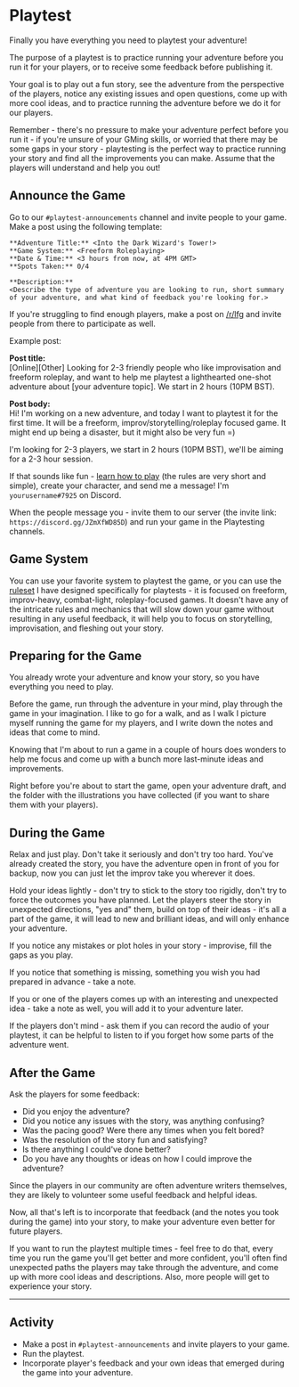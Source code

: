 <!-- # Prep and Playtest -->

# Playtest
Finally you have everything you need to playtest your adventure!

The purpose of a playtest is to practice running your adventure before you run it for your players, or to receive some feedback before publishing it.

Your goal is to play out a fun story, see the adventure from the perspective of the players, notice any existing issues and open questions, come up with more cool ideas, and to practice running the adventure before we do it for our players.

Remember - there's no pressure to make your adventure perfect before you run it - if you're unsure of your GMing skills, or worried that there may be some gaps in your story - playtesting is the perfect way to practice running your story and find all the improvements you can make. Assume that the players will understand and help you out!

## Announce the Game
Go to our `#playtest-announcements` channel and invite people to your game. Make a post using the following template:

```
**Adventure Title:** <Into the Dark Wizard's Tower!>
**Game System:** <Freeform Roleplaying>
**Date & Time:** <3 hours from now, at 4PM GMT>
**Spots Taken:** 0/4

**Description:**
<Describe the type of adventure you are looking to run, short summary of your adventure, and what kind of feedback you're looking for.>
```

If you're struggling to find enough players, make a post on [/r/lfg](https://www.reddit.com/r/lfg/) and invite people from there to participate as well.

Example post:
>
**Post title:**  
[Online][Other] Looking for 2-3 friendly people who like improvisation and freeform roleplay, and want to help me playtest a lighthearted one-shot adventure about [your adventure topic]. We start in 2 hours (10PM BST).
>
**Post body:**  
Hi! I'm working on a new adventure, and today I want to playtest it for the first time. It will be a freeform, improv/storytelling/roleplay focused game. It might end up being a disaster, but it might also be very fun =)
>
I'm looking for 2-3 players, we start in 2 hours (10PM BST), we'll be aiming for a 2-3 hour session. 
>
If that sounds like fun - [learn how to play](https://rpgadventures.io/playtesting) (the rules are very short and simple), create your character, and send me a message! I'm `yourusername#7925` on Discord.

When the people message you - invite them to our server (the invite link: `https://discord.gg/JZmXfWD85D`) and run your game in the Playtesting channels.

## Game System
You can use your favorite system to playtest the game, or you can use the [ruleset](https://rpgadventures.io/mirage) I have designed specifically for playtests - it is focused on freeform, improv-heavy, combat-light, roleplay-focused games. It doesn't have any of the intricate rules and mechanics that will slow down your game without resulting in any useful feedback, it will help you to focus on storytelling, improvisation, and fleshing out your story.

## Preparing for the Game
You already wrote your adventure and know your story, so you have everything you need to play.

Before the game, run through the adventure in your mind, play through the game in your imagination. I like to go for a walk, and as I walk I picture myself running the game for my players, and I write down the notes and ideas that come to mind. 

Knowing that I'm about to run a game in a couple of hours does wonders to help me focus and come up with a bunch more last-minute ideas and improvements.

Right before you're about to start the game, open your adventure draft, and the folder with the illustrations you have collected (if you want to share them with your players).

## During the Game
Relax and just play. Don't take it seriously and don't try too hard. You've already created the story, you have the adventure open in front of you for backup, now you can just let the improv take you wherever it does.

Hold your ideas lightly - don't try to stick to the story too rigidly, don't try to force the outcomes you have planned. Let the players steer the story in unexpected directions, "yes and" them, build on top of their ideas - it's all a part of the game, it will lead to new and brilliant ideas, and will only enhance your adventure.

If you notice any mistakes or plot holes in your story - improvise, fill the gaps as you play.

If you notice that something is missing, something you wish you had prepared in advance - take a note.

If you or one of the players comes up with an interesting and unexpected idea - take a note as well, you will add it to your adventure later.

If the players don't mind - ask them if you can record the audio of your playtest, it can be helpful to listen to if you forget how some parts of the adventure went.

## After the Game
Ask the players for some feedback:
- Did you enjoy the adventure?
- Did you notice any issues with the story, was anything confusing?
- Was the pacing good? Were there any times when you felt bored?
- Was the resolution of the story fun and satisfying?
- Is there anything I could've done better?
- Do you have any thoughts or ideas on how I could improve the adventure?

Since the players in our community are often adventure writers themselves, they are likely to volunteer some useful feedback and helpful ideas.

Now, all that's left is to incorporate that feedback (and the notes you took during the game) into your story, to make your adventure even better for future players. 

If you want to run the playtest multiple times - feel free to do that, every time you run the game you'll get better and more confident, you'll often find unexpected paths the players may take through the adventure, and come up with more cool ideas and descriptions. Also, more people will get to experience your story.


<!--
give players the feedback form before the game begins
Using Modular adventure.
Try less. Just play.
Do the obvious thing.
Don't pretend, let your guard down. For real, not just breaking taboos but thingst thst push your buttons.
Built on other player's ideas, dont shoot ideas down. Yes and. Dont negate what has been said, dont stop action from advancing.


## Prepare for the session


## Run the Session

## Requesting Feedback

Playtesting. Using the modular design. Improv.   Running the game. Improv principles.

Give players a list of feedback questions template.
-->

---

## Activity
- Make a post in  `#playtest-announcements` and invite players to your game.
- Run the playtest.
- Incorporate player's feedback and your own ideas that emerged during the game into your adventure.